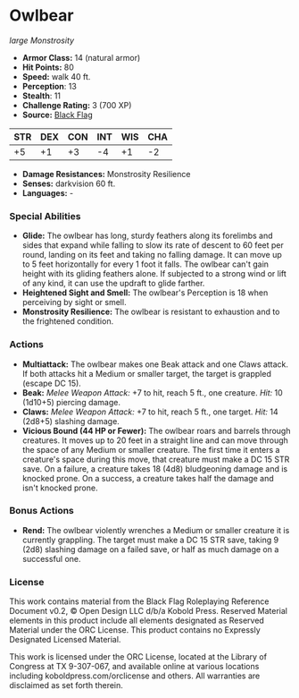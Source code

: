 # Owlbear

*large* *Monstrosity*

- **Armor Class:** 14 (natural armor)
- **Hit Points:** 80 
- **Speed:** walk 40 ft.
- **Perception**: 13
- **Stealth**: 11
- **Challenge Rating:** 3 (700 XP)
- **Source:** [Black Flag](https://koboldpress.com/kpstore/product/tovrpg-pg-mv/)

| STR | DEX | CON | INT | WIS | CHA |
| --- | --- | --- | --- | --- | --- |
| +5 | +1 | +3 | -4 | +1 | -2 |

- **Damage Resistances:** Monstrosity Resilience
- **Senses:** darkvision 60 ft.
- **Languages:** -

### Special Abilities

- **Glide:** The owlbear has long, sturdy feathers along its forelimbs and sides that expand while falling to slow its rate of descent to 60 feet per round, landing on its feet and taking no falling damage. It can move up to 5 feet horizontally for every 1 foot it falls. The owlbear can't gain height with its gliding feathers alone. If subjected to a strong wind or lift of any kind, it can use the updraft to glide farther.
- **Heightened Sight and Smell:** The owlbear's Perception is 18 when perceiving by sight or smell.
- **Monstrosity Resilience:** The owlbear is resistant to exhaustion and to the frightened condition.

### Actions

- **Multiattack:** The owlbear makes one Beak attack and one Claws attack. If both attacks hit a Medium or smaller target, the target is grappled (escape DC 15).
- **Beak:** _Melee Weapon Attack:_ +7 to hit, reach 5 ft., one creature. _Hit:_ 10 (1d10+5) piercing damage.
- **Claws:** _Melee Weapon Attack:_ +7 to hit, reach 5 ft., one target. _Hit:_ 14 (2d8+5) slashing damage.
- **Vicious Bound (44 HP or Fewer):** The owlbear roars and barrels through creatures. It moves up to 20 feet in a straight line and can move through the space of any Medium or smaller creature. The first time it enters a creature's space during this move, that creature must make a DC 15 STR save. On a failure, a creature takes 18 (4d8) bludgeoning damage and is knocked prone. On a success, a creature takes half the damage and isn't knocked prone.

### Bonus Actions

- **Rend:** The owlbear violently wrenches a Medium or smaller creature it is currently grappling. The target must make a DC 15 STR save, taking 9 (2d8) slashing damage on a failed save, or half as much damage on a successful one.


### License

This work contains material from the Black Flag Roleplaying Reference Document v0.2, © Open Design LLC d/b/a Kobold Press. Reserved Material elements in this product include all elements designated as Reserved Material under the ORC License. This product contains no Expressly Designated Licensed Material.

This work is licensed under the ORC License, located at the Library of Congress at TX 9-307-067, and available online at various locations including koboldpress.com/orclicense and others. All warranties are disclaimed as set forth therein.
